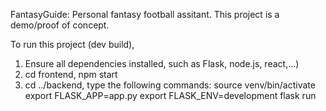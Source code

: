 FantasyGuide: Personal fantasy football assitant.
This project is a demo/proof of concept.

To run this project (dev build),
1. Ensure all dependencies installed, such as Flask, node.js, react,...)
2. cd frontend, npm start
3. cd ../backend, type the following commands:
   source venv/bin/activate
   export FLASK_APP=app.py
   export FLASK_ENV=development
   flask run
